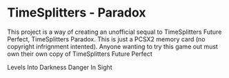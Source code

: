 # TimeSplitters - Paradox
This project is a way of creating an unofficial sequal to TimeSplitters Future Perfect, TimeSplitters Paradox. This is just a PCSX2 memory card (no copyright infrignment intented). Anyone wanting to try this game out must own their own copy of TimeSplitters Future Perfect

Levels
Into Darkness
Danger In Sight